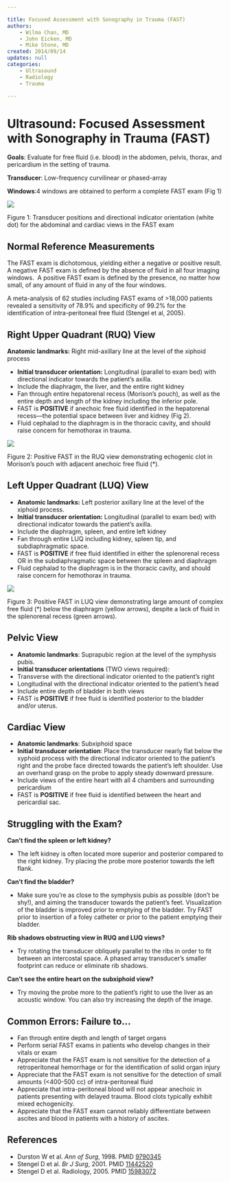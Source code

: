```yaml
---

title: Focused Assessment with Sonography in Trauma (FAST)
authors:
    - Wilma Chan, MD
    - John Eicken, MD 
    - Mike Stone, MD
created: 2014/09/14
updates: null
categories:
    - Ultrasound
    - Radiology
    - Trauma

---
```


# Ultrasound: Focused Assessment with Sonography in Trauma (FAST)

**Goals**: Evaluate for free fluid (i.e. blood) in the abdomen, pelvis, thorax, and pericardium in the setting of trauma.

**Transducer**: Low-frequency curvilinear or phased-array

**Windows**:4 windows are obtained to perform a complete FAST exam (Fig 1)

![](image-1.png)

Figure 1: Transducer positions and directional indicator orientation (white dot) for the abdominal and cardiac views in the FAST exam

## Normal Reference Measurements

The FAST exam is dichotomous, yielding either a negative or positive result.  A negative FAST exam is defined by the absence of fluid in all four imaging windows.  A positive FAST exam is defined by the presence, no matter how small, of any amount of fluid in any of the four windows.

A meta-analysis of 62 studies including FAST exams of &gt;18,000 patients revealed a sensitivity of 78.9% and specificity of 99.2% for the identification of intra-peritoneal free fluid (Stengel et al, 2005).

## Right Upper Quadrant (RUQ) View

**Anatomic landmarks:** Right mid-axillary line at the level of the xiphoid process

-   **Initial transducer orientation:** Longitudinal (parallel to exam bed) with directional indicator towards the patient’s axilla.
-   Include the diaphragm, the liver, and the entire right kidney
-   Fan through entire hepatorenal recess (Morison’s pouch), as well as the entire depth and length of the kidney including the inferior pole. 
-   FAST is **POSITIVE** if anechoic free fluid identified in the hepatorenal recess—the potential space between liver and kidney (Fig 2).
-   Fluid cephalad to the diaphragm is in the thoracic cavity, and should raise concern for hemothorax in trauma.

![](image-2.png)

Figure 2: Positive FAST in the RUQ view demonstrating echogenic clot in Morison’s pouch with adjacent anechoic free fluid (\*).

## Left Upper Quadrant (LUQ) View

-   **Anatomic landmarks:** Left posterior axillary line at the level of the xiphoid process.
-   **Initial transducer orientation:** Longitudinal (parallel to exam bed) with directional indicator towards the patient’s axilla.
-   Include the diaphragm, spleen, and entire left kidney
-   Fan through entire LUQ including kidney, spleen tip, and subdiaphragmatic space.
-   FAST is **POSITIVE** if free fluid identified in either the splenorenal recess OR in the subdiaphragmatic space between the spleen and diaphragm
-   Fluid cephalad to the diaphragm is in the thoracic cavity, and should raise concern for hemothorax in trauma.

![](image-3.png)

Figure 3: Positive FAST in LUQ view demonstrating large amount of complex free fluid (\*) below the diaphragm (yellow arrows), despite a lack of fluid in the splenorenal recess (green arrows).

## Pelvic View

-   **Anatomic landmarks**: Suprapubic region at the level of the symphysis pubis.
-   **Initial transducer orientations** (TWO views required):
-   Transverse with the directional indicator oriented to the patient’s right
-   Longitudinal with the directional indicator oriented to the patient’s head
-   Include entire depth of bladder in both views
-   FAST is **POSITIVE** if free fluid is identified posterior to the bladder and/or uterus.

## Cardiac View

-   **Anatomic landmarks**: Subxiphoid space
-   **Initial transducer orientation**: Place the transducer nearly flat below the xyphoid process with the directional indicator oriented to the patient’s right and the probe face directed towards the patient’s left shoulder. Use an overhand grasp on the probe to apply steady downward pressure.
-   Include views of the entire heart with all 4 chambers and surrounding pericardium
-   FAST is **POSITIVE** if free fluid is identified between the heart and pericardial sac. 

## Struggling with the Exam?

**Can’t find the spleen or left kidney?**

-   The left kidney is often located more superior and posterior compared to the right kidney. Try placing the probe more posterior towards the left flank.

**Can’t find the bladder?**
-   Make sure you’re as close to the symphysis pubis as possible (don’t be shy!), and aiming the transducer towards the patient’s feet. Visualization of the bladder is improved prior to emptying of the bladder. Try FAST prior to insertion of a foley catheter or prior to the patient emptying their bladder.

**Rib shadows obstructing view in RUQ and LUQ views?** 
-   Try rotating the transducer obliquely parallel to the ribs in order to fit between an intercostal space. A phased array transducer’s smaller footprint can reduce or eliminate rib shadows.

**Can’t see the entire heart on the subxiphoid view?**
-   Try moving the probe more to the patient’s right to use the liver as an acoustic window. You can also try increasing the depth of the image.

## Common Errors: Failure to...

-   Fan through entire depth and length of target organs
-   Perform serial FAST exams in patients who develop changes in their vitals or exam
-   Appreciate that the FAST exam is not sensitive for the detection of a retroperitoneal hemorrhage or for the identification of solid organ injury
-   Appreciate that the FAST exam is not sensitive for the detection of small amounts (&lt;400-500 cc) of intra-peritoneal fluid
-   Appreciate that intra-peritoneal blood will not appear anechoic in patients presenting with delayed trauma. Blood clots typically exhibit mixed echogenicity.
-   Appreciate that the FAST exam cannot reliably differentiate between ascites and blood in patients with a history of ascites.

## References

- Durston W et al. *Ann of Surg*, 1998. PMID [9790345](mailto:http://www.ncbi.nlm.nih.gov/pubmed/9790345)
- Stengel D et al. *Br J Surg*, 2001. PMID [11442520](http://www.ncbi.nlm.nih.gov/pubmed/11442520)
- Stengel D et al. Radiology, 2005. PMID [15983072](http://www.ncbi.nlm.nih.gov/pubmed/15983072)
